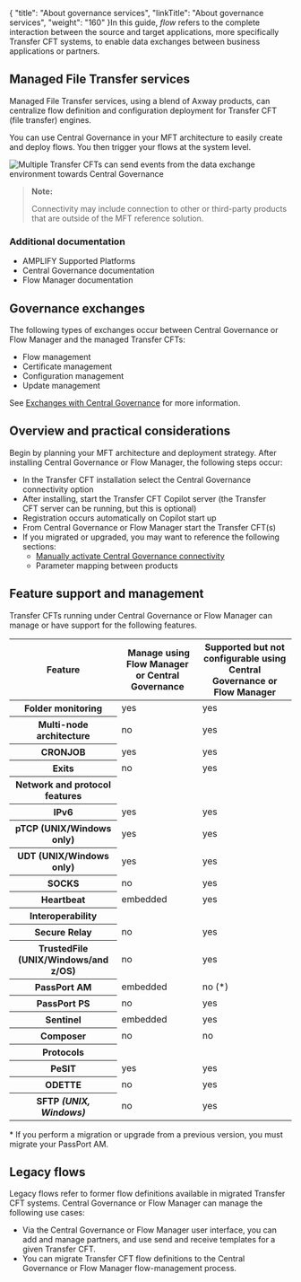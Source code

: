 {
    "title": "About governance services",
    "linkTitle": "About governance services",
    "weight": "160"
}In this guide, *flow* refers to the complete interaction between the source and target applications, more specifically Transfer CFT systems, to enable data exchanges between business applications or partners.

## Managed File Transfer services

Managed File Transfer services, using a blend of Axway products, can centralize flow definition and configuration deployment for <span class="mc-variable axway_variables.Component_Long_Name variable">Transfer CFT</span> (file transfer) engines.

You can use Central Governance in your MFT architecture to easily create and deploy flows. You then trigger your flows at the system level.

<img src="/Images/TransferCFT/data_exchange_env.png" class="maxWidth" alt="Multiple Transfer CFTs can send events from the data exchange environment towards Central Governance" />

> **Note:**
>
> Connectivity may include connection to other or third-party products that are outside of the MFT reference solution.

### Additional documentation

-   <span class="mc-variable axway_variables.Platform_or_Suite_Long_Name variable">AMPLIFY</span> Supported Platforms
-   <span class="mc-variable suite_variables.Central_GovernanceName variable">Central Governance</span> documentation
-   <span class="mc-variable suite_variables.FlowManager variable">Flow Manager</span> documentation

## Governance exchanges

The following types of exchanges occur between <span class="mc-variable suite_variables.Central_GovernanceName variable">Central Governance</span> or <span class="mc-variable suite_variables.FlowManager variable">Flow Manager</span> and the managed Transfer CFTs:

-   Flow management
-   Certificate management
-   Configuration management
-   Update management

See [Exchanges with Central Governance](../cg_postregister) for more information.

## Overview and practical considerations

Begin by planning your MFT architecture and deployment strategy. After installing <span class="mc-variable suite_variables.Central_GovernanceName variable">Central Governance</span> or <span class="mc-variable suite_variables.FlowManager variable">Flow Manager</span>, the following steps occur:

-   In the <span class="mc-variable axway_variables.Component_Long_Name variable">Transfer CFT</span> installation select the Central Governance connectivity option
-   After installing, start the Transfer CFT Copilot server (the Transfer CFT server can be running, but this is optional)
-   Registration occurs automatically on Copilot start up
-   From <span class="mc-variable suite_variables.Central_GovernanceName variable">Central Governance</span> or <span class="mc-variable suite_variables.FlowManager variable">Flow Manager</span> start the Transfer CFT(s)
-   If you migrated or upgraded, you may want to reference the following sections:
    -   [Manually activate Central Governance connectivity](../register_cg)
    -   Parameter mapping between products

<span id="Feature"></span>

## Feature support and management

Transfer CFTs running under <span class="mc-variable suite_variables.Central_GovernanceName variable">Central Governance</span> or <span class="mc-variable suite_variables.FlowManager variable">Flow Manager</span> can manage or have support for the following features.

<table>
   <thead>
      <tr>
<th class="TableStyle-SynchTableStyle_interop-HeadE-Column1-Header1">Feature         </th>
<th style="text-align: center;" class="TableStyle-SynchTableStyle_interop-HeadE-Column1-Header1"> Manage using <span class="mc-variable suite_variables.FlowManager variable">Flow Manager</span> or <span class="mc-variable Primary.CG or_UM variable">Central Governance</span>         </th>
<th style="text-align: center;" class="TableStyle-SynchTableStyle_interop-HeadD-Column1-Header1">Supported but not configurable using Central Governance or <span class="mc-variable suite_variables.FlowManager variable">Flow Manager</span>         </th>
      </tr>
   </thead>
   <tbody>
      <tr>
<th class="TableStyle-SynchTableStyle_interop-BodyE-Column1-Body2">Folder monitoring         </th>
         <td>yes         </td>
         <td>yes         </td>
      </tr>
      <tr>
<th class="TableStyle-SynchTableStyle_interop-BodyE-Column1-Body2">Multi-node architecture         </th>
         <td>no         </td>
         <td>yes         </td>
      </tr>
      <tr>
<th class="TableStyle-SynchTableStyle_interop-BodyE-Column1-Body2">CRONJOB         </th>
         <td>yes         </td>
         <td>yes         </td>
      </tr>
      <tr>
<th class="TableStyle-SynchTableStyle_interop-BodyE-Column1-Body2">Exits         </th>
         <td>no         </td>
         <td>yes         </td>
      </tr>
      <tr>
<th class="TableStyle-SynchTableStyle_interop-BodyD-Column1-Body2">Network and protocol features         </th>
         <td>         </td>
         <td>         </td>
      </tr>
      <tr>
<th class="TableStyle-SynchTableStyle_interop-BodyE-Column1-Body2">IPv6         </th>
         <td>yes         </td>
         <td>yes         </td>
      </tr>
      <tr>
<th class="TableStyle-SynchTableStyle_interop-BodyE-Column1-Body2">pTCP (UNIX/Windows only)         </th>
         <td>yes         </td>
         <td>yes         </td>
      </tr>
      <tr>
<th class="TableStyle-SynchTableStyle_interop-BodyE-Column1-Body2">UDT (UNIX/Windows only)         </th>
         <td>yes         </td>
         <td>yes         </td>
      </tr>
      <tr>
<th class="TableStyle-SynchTableStyle_interop-BodyE-Column1-Body2">SOCKS         </th>
         <td>no         </td>
         <td>yes         </td>
      </tr>
      <tr>
<th class="TableStyle-SynchTableStyle_interop-BodyE-Column1-Body2">Heartbeat         </th>
         <td>embedded         </td>
         <td>yes         </td>
      </tr>
      <tr>
<th class="TableStyle-SynchTableStyle_interop-BodyD-Column1-Body2">Interoperability         </th>
         <td>         </td>
         <td>         </td>
      </tr>
      <tr>
<th class="TableStyle-SynchTableStyle_interop-BodyE-Column1-Body2">Secure Relay         </th>
         <td>no         </td>
         <td>yes         </td>
      </tr>
      <tr>
<th class="TableStyle-SynchTableStyle_interop-BodyE-Column1-Body2">TrustedFile (UNIX/Windows/and z/OS)         </th>
         <td>no         </td>
         <td><p>yes</p>         </td>
      </tr>
      <tr>
<th class="TableStyle-SynchTableStyle_interop-BodyE-Column1-Body2">PassPort AM         </th>
         <td>embedded         </td>
         <td>no (*)         </td>
      </tr>
      <tr>
<th class="TableStyle-SynchTableStyle_interop-BodyE-Column1-Body2">PassPort PS         </th>
         <td>no         </td>
         <td>yes         </td>
      </tr>
      <tr>
<th class="TableStyle-SynchTableStyle_interop-BodyE-Column1-Body2">Sentinel         </th>
         <td>embedded         </td>
         <td>yes         </td>
      </tr>
      <tr>
<th class="TableStyle-SynchTableStyle_interop-BodyE-Column1-Body2">Composer         </th>
         <td>no         </td>
         <td>no         </td>
      </tr>
      <tr>
<th class="TableStyle-SynchTableStyle_interop-BodyD-Column1-Body2">Protocols         </th>
         <td>         </td>
         <td>         </td>
      </tr>
      <tr>
<th class="TableStyle-SynchTableStyle_interop-BodyE-Column1-Body2">PeSIT         </th>
         <td>yes         </td>
         <td>yes         </td>
      </tr>
      <tr>
<th class="TableStyle-SynchTableStyle_interop-BodyE-Column1-Body2">ODETTE         </th>
         <td>no         </td>
         <td>yes         </td>
      </tr>
      <tr>
<th class="TableStyle-SynchTableStyle_interop-BodyE-Column1-Body2">SFTP <em>(UNIX, Windows)</em>         </th>
         <td>no         </td>
         <td>yes         </td>
      </tr>
   </tbody>
</table>

\* If you perform a migration or upgrade from a previous version, you must migrate your PassPort AM.

<span id="Legacy"></span>

## Legacy flows

Legacy flows refer to former flow definitions available in migrated <span class="mc-variable axway_variables.Component_Long_Name variable">Transfer CFT</span> systems. Central Governance or <span class="mc-variable suite_variables.FlowManager variable">Flow Manager</span> can manage the following use cases:

-   Via the Central Governance or <span class="mc-variable suite_variables.FlowManager variable">Flow Manager</span> user interface, you can add and manage partners, and use send and receive templates for a given Transfer CFT.
-   You can migrate Transfer CFT flow definitions to the Central Governance or <span class="mc-variable suite_variables.FlowManager variable">Flow Manager</span> flow-management process.
